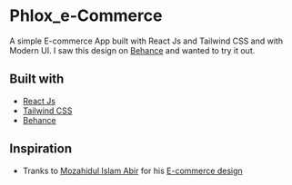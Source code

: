 # Phlox_e-Commerce

A simple E-commerce App built with React Js and Tailwind CSS and with Modern UI. I saw this design on [Behance](https://www.behance.net/) and wanted to try it out.

## Built with

- [React Js](https://es.reactjs.org/)
- [Tailwind CSS](https://tailwindcss.com/)
- [Behance](https://www.behance.net/) 


## Inspiration

- Tranks to [Mozahidul Islam Abir](https://www.behance.net/mozahidulislamabir) for his [E-commerce design](https://www.behance.net/gallery/91982645/E-commerce)